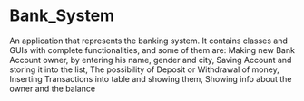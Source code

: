 # Bank_System

An application that represents the banking system. It contains classes and GUIs with complete functionalities, and some of them are:
Making new Bank Account owner, by entering his name, gender and city, Saving Account and storing it into the list, The possibility of Deposit or Withdrawal of money, Inserting Transactions into table and showing them, Showing info about the owner and the balance
  
